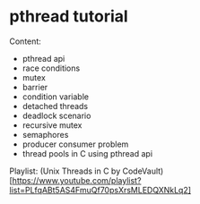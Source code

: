 # pthread tutorial

Content:
- pthread api
- race conditions
- mutex
- barrier
- condition variable
- detached threads
- deadlock scenario
- recursive mutex
- semaphores
- producer consumer problem
- thread pools in C using pthread api

Playlist: (Unix Threads in C by CodeVault)[https://www.youtube.com/playlist?list=PLfqABt5AS4FmuQf70psXrsMLEDQXNkLq2]
